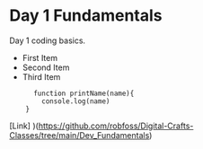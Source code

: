 # Day 1 Fundamentals

Day 1 coding basics.

- First Item
- Second Item
- Third Item

``` syntax (javascript)
      function printName(name){
        console.log(name)
    }
```
[Link] )(https://github.com/robfoss/Digital-Crafts-Classes/tree/main/Dev_Fundamentals)